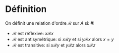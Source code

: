 # Définition
On définit une relation d'ordre $\mathcal R$ sur $A$ si: #!

- $\mathcal R$ est réflexive: $x\mathcal R x$
- $\mathcal R$ est antisymétrique: si $x \mathcal R y$ et si $y \mathcal R x$ alors $x=y$
- $\mathcal R$ est transitive: si $x \mathcal R y$ et $y \mathcal R z$ alors $x \mathcal R z$
